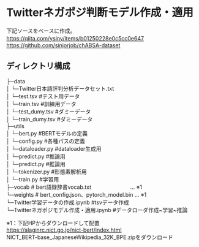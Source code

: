 # Twitterネガポジ判断モデル作成・適用
下記ソースをベースに作成。
　https://qiita.com/ysiny/items/b01250228e0c5cc0e647
　https://github.com/sinjorjob/chABSA-dataset

## ディレクトリ構成

├─data  
│  └─Twitter日本語評判分析データセット.txt  
│  └─test.tsv    				#テスト用データ  
│  └─train.tsv   	 			#訓練用データ  
│  └─test_dumy.tsv  				#ダミーデータ  
│  └─train_dumy.tsv 				#ダミーデータ  
├─utils  
│  └─bert.py    				#BERTモデルの定義  
│  └─config.py  				#各種パスの定義  
│  └─dataloader.py    			#dataloader生成用  
│  └─predict.py    				#推論用  
│  └─predict.py    				#推論用  
│  └─tokenizer.py   				#形態素解析用  
│  └─train.py       				#学習用  
├─vocab      					# bert語録辞書vocab.txt　　　　　　　 … ※1  
└─weights    					# bert_config.json、pytorch_model.bin … ※1  
└─Twitter学習データの作成.ipynb   		#tsvデータ作成  
└─Twitterネガポジモデル作成・適用.ipynb   	#データローダ作成~学習~推論  
  
※1：下記HPからダウンロードして配置  
     https://alaginrc.nict.go.jp/nict-bert/index.html  
     NICT_BERT-base_JapaneseWikipedia_32K_BPE.zipをダウンロード  
